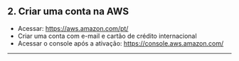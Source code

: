 ## 2. Criar uma conta na AWS
- Acessar: https://aws.amazon.com/pt/
- Criar uma conta com e-mail e cartão de crédito internacional
- Acessar o console após a ativação: https://console.aws.amazon.com/

---
